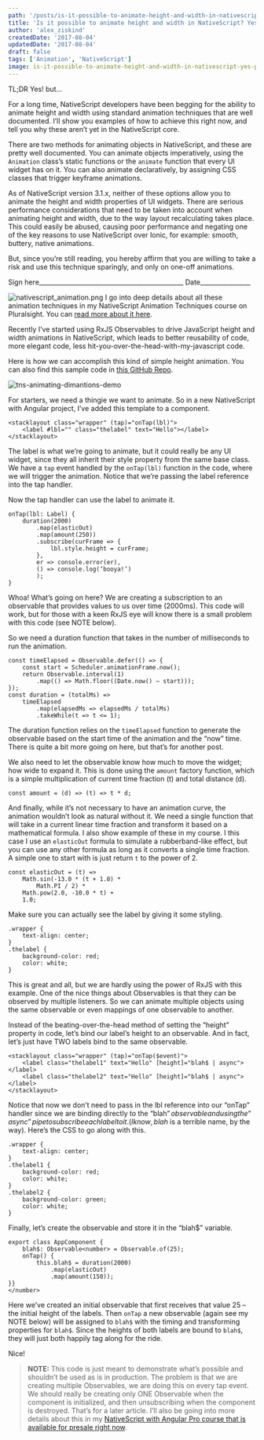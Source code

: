 ```yaml
---
path: '/posts/is-it-possible-to-animate-height-and-width-in-nativescript-yes'
title: 'Is it possible to animate height and width in NativeScript? Yes!'
author: 'alex_ziskind'
createdDate: '2017-08-04'
updatedDate: '2017-08-04'
draft: false
tags: ['Animation', 'NativeScript']
image: is-it-possible-to-animate-height-and-width-in-nativescript-yes-poster.png
---
```


TL;DR Yes! but…
  
For a long time, NativeScript developers have been begging for the ability to animate height and width using standard animation techniques that are well documented. I’ll show you examples of how to achieve this right now, and tell you why these aren’t yet in the NativeScript core.

There are two methods for animating objects in NativeScript, and these are pretty well documented. You can animate objects imperatively, using the `Animation` class’s static functions or the `animate` function that every UI widget has on it. You can also animate declaratively, by assigning CSS classes that trigger keyframe animations.

As of NativeScript version 3.1.x, neither of these options allow you to animate the height and width properties of UI widgets. There are serious performance considerations that need to be taken into account when animating height and width, due to the way layout recalculating takes place. This could easily be abused, causing poor performance and negating one of the key reasons to use NativeScript over Ionic, for example: smooth, buttery, native animations.

But, since you’re still reading, you hereby affirm that you are willing to take a risk and use this technique sparingly, and only on one-off animations.
  

Sign here______________________________________________ Date________________

![nativescript_animation.png](nativescript_animation.png) I go into deep details about all these animation techniques in my NativeScript Animation Techniques course on Pluralsight. You can [read more about it here](https://nativescripting.com/posts/nativescript-animations-course-on-pluralsight). 

Recently I’ve started using RxJS Observables to drive JavaScript height and width animations in NativeScript, which leads to better reusability of code, more elegant code, less hit-you-over-the-head-with-my-javascript code.

Here is how we can accomplish this kind of simple height animation. You can also find this sample code in [this GitHub Repo](https://github.com/alexziskind1/tnsheightanimationdemo).

![tns-animating-dimantions-demo](tns-animating-dimantions-demo.gif)

For starters, we need a thingie we want to animate. So in a new NativeScript with Angular project, I’ve added this template to a component.

```
<stacklayout class="wrapper" (tap)="onTap(lbl)">
    <label #lbl="" class="thelabel" text="Hello"></label>
</stacklayout>
```

The label is what we’re going to animate, but it could really be any UI widget, since they all inherit their style property from the same base class. We have a `tap` event handled by the `onTap(lbl)` function in the code, where we will trigger the animation. Notice that we’re passing the label reference into the tap handler.

Now the tap handler can use the label to animate it.

```
onTap(lbl: Label) {
    duration(2000)
        .map(elasticOut)
        .map(amount(250))
        .subscribe(curFrame => {
            lbl.style.height = curFrame;
        },
        er => console.error(er),
        () => console.log(‘booya!’)
        );
}
```

Whoa! What’s going on here? We are creating a subscription to an observable that provides values to us over time (2000ms). This code will work, but for those with a keen RxJS eye will know there is a small problem with this code (see NOTE below).
  
So we need a duration function that takes in the number of milliseconds to run the animation.

```
const timeElapsed = Observable.defer(() => {
    const start = Scheduler.animationFrame.now();
    return Observable.interval(1)
        .map(() => Math.floor((Date.now() – start)));
});
const duration = (totalMs) =>
    timeElapsed
        .map(elapsedMs => elapsedMs / totalMs)
        .takeWhile(t => t <= 1);
```

The duration function relies on the `timeElapsed` function to generate the observable based on the start time of the animation and the “now” time. There is quite a bit more going on here, but that’s for another post.

We also need to let the observable know how much to move the widget; how wide to expand it. This is done using the `amount` factory function, which is a simple multiplication of current time fraction (t) and total distance (d).

```
const amount = (d) => (t) => t * d;
```

And finally, while it’s not necessary to have an animation curve, the animation wouldn’t look as natural without it. We need a single function that will take in a current linear time fraction and transform it based on a mathematical formula. I also show example of these in my course. I this case I use an `elasticOut` formula to simulate a rubberband-like effect, but you can use any other formula as long as it converts a single time fraction. A simple one to start with is just return `t` to the power of 2.

```
const elasticOut = (t) =>
    Math.sin(-13.0 * (t + 1.0) *
        Math.PI / 2) *
    Math.pow(2.0, -10.0 * t) +
    1.0;
```

Make sure you can actually see the label by giving it some styling.

```
.wrapper {
    text-align: center;
}
.thelabel {
    background-color: red;
    color: white;
}
```

This is great and all, but we are hardly using the power of RxJS with this example. One of the nice things about Observables is that they can be observed by multiple listeners. So we can animate multiple objects using the same observable or even mappings of one observable to another.
  
Instead of the beating-over-the-head method of setting the “height” property in code, let’s bind our label’s height to an observable. And in fact, let’s just have TWO labels bind to the same observable.

```
<stacklayout class="wrapper" (tap)="onTap($event)">
    <label class="thelabel1" text="Hello" [height]="blah$ | async"></label>
    <label class="thelabel2" text="Hello" [height]="blah$ | async"></label>
</stacklayout>
```

Notice that now we don’t need to pass in the lbl reference into our “onTap” handler since we are binding directly to the “blah$” observable and using the “async” pipe to subscribe each label to it. (I know, blah$ is a terrible name, by the way). Here’s the CSS to go along with this.

```
.wrapper {
    text-align: center;
}
.thelabel1 {
    background-color: red;
    color: white;
}
.thelabel2 {
    background-color: green;
    color: white;
}
```

Finally, let’s create the observable and store it in the “blah$” variable.

```
export class AppComponent {
    blah$: Observable<number> = Observable.of(25);
    onTap() {
        this.blah$ = duration(2000)
            .map(elasticOut)
            .map(amount(150));
}}
</number>
```

Here we’ve created an initial observable that first receives that value 25 – the initial height of the labels. Then `onTap` a new observable (again see my NOTE below) will be assigned to `blah$` with the timing and transforming properties for `blah$`. Since the heights of both labels are bound to `blah$`, they will just both happily tag along for the ride.

Nice!

> **NOTE:**  This code is just meant to demonstrate what’s possible and shouldn’t be used as is in production. The problem is that we are creating multiple Observables, we are doing this on every tap event. We should really be creating only ONE Observable when the component is initialized, and then unsubscribing when the component is destroyed. That’s for a later article. I’ll also be going into more details about this in my [NativeScript with Angular Pro course that is available for presale right now](https://nativescripting.com/course/nativescript-with-angular-pro).
